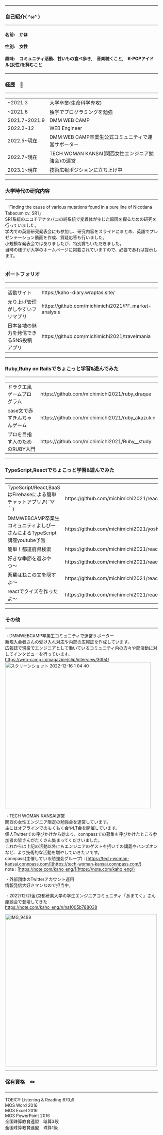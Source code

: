 ----------------------
### 自己紹介( ^ω^ )
----------------------
#### 名前:　かほ <br>
#### 性別:　女性<br>
#### 趣味:　コミュニティ活動、甘いもの食べ歩き,　音楽聴くこと,　K-POPアイドル(女性)を拝むこと

-------------------------------------------------------------------------
### 経歴　💼
-------------------------------------------------------------------------

<table>
  <tr>
      <td>~2021.3</td><td>大学卒業(生命科学専攻)</td>
  </tr>
  <tr>
      <td>~2021.6</td><td>独学でプログラミングを勉強</td>
  </tr>
  <tr>
    <td>2021.7~2021.9</td><td>DMM WEB CAMP</td>
  </tr>
  <tr>
    <td>2022.2~12</td><td>WEB Engineer</td>
  </tr>
  <tr>
    <td>2022.5~現在</td><td>DMM WEB CAMP卒業生公式コミュニティで運営サポーター</td>
  </tr>
   <tr>
    <td>2022.7~現在</td><td>TECH WOMAN KANSAI(関西女性エンジニア勉強会)の運営</td>
  </tr>
   <tr>
    <td>2023.1~現在</td><td>技術広報ポジションに立ち上げ中</td>
  </tr>
</table>

-------------------------------------------------------------------------
### 大学時代の研究内容
-------------------------------------------------------------------------
「Finding the cause of various mutations found in a pure line of Nicotiana Tabacum cv. SR1」<br>
SR1系統のニコチアナタバコの純系統で変異体が生じた原因を探るための研究を行っていました。<br>
学内での英語研究発表会にも参加し、研究内容をスライドにまとめ、英語でプレゼンテーション動画を作成、質疑応答も行いました。<br>
小規模な発表会ではありましたが、特別賞もいただきました。<br>
当時の様子が大学のホームページに掲載されていますので、必要であれば提示します。


-------------------------------------------------------------------------
### ポートフォリオ
-------------------------------------------------------------------------

<table>
  <tr>
    <td>活動サイト</td><td>https://kaho-diary.wraptas.site/</td>
  </tr>
  <tr>
      <td>売り上げ管理がしやすいフリマプリ</td><td>https://github.com/michimichi2021/PF_market-analysis</td>
  </tr>
  <tr>
      <td>日本各地の魅力を発信できるSNS投稿アプリ</td><td>https://github.com/michimichi2021/travelmania</td>
  </tr>
</table>

-------------------------------------------------------------------------
### Ruby,Ruby on Railsでちょこっと学習&遊んでみた
-------------------------------------------------------------------------
<table>
  <tr>
    <td>ドラクエ風ゲームプログラム</td><td>https://github.com/michimichi2021/ruby_draque</td>
  </tr>
  <tr>
    <td>case文で赤ずきんちゃんゲーム</td><td>https://github.com/michimichi2021/ruby_akazukin</td>
  </tr>
  <tr>
    <td>プロを目指す人のためのRUBY入門</td><td>https://github.com/michimichi2021/Ruby__study</td>
  </tr>
</table>

-------------------------------------------------------------------------
### TypeScript,Reactでちょこっと学習&遊んでみた
-------------------------------------------------------------------------
<table>
  <tr>
    <td>TypeScript/React,BaaSはFirebaseによる簡単チャットアプリ♪( ´▽｀)</td><td>https://github.com/michimichi2021/react-firebase-chat</td>
  </tr>
  <tr>
    <td>DMMWEBCAMP卒業生コミュニティよしぴーさんによるTypeScript講座youtube予習</td><td>https://github.com/michimichi2021/yoshipi-homework-1</td>
  </tr>
  <tr>
    <td>簡単！都道府県検索</td><td>https://github.com/michimichi2021/react_search_prefecture</td>
  </tr>
  <tr>
    <td>好きな季節を選ぶやつ〜</td><td>https://github.com/michimichi2021/react_select_season</td>
  </tr>
  <tr>
    <td>吾輩はねこの文を隠すよ〜</td><td>https://github.com/michimichi2021/react_hide_sentence</td>
  </tr>
  <tr>
    <td>reactでクイズを作ったよ〜</td><td>https://github.com/michimichi2021/react_quiz</td>
  </tr>
</table>

-------------------------------------------------------------------------
### その他
-------------------------------------------------------------------------
・DMMWEBCAMP卒業生コミュニティで運営サポーター<br>
新規入会者さんの受け入れ対応や内部の広報誌を作成しています。<br>
広報誌で現役でエンジニアとして働いているコミュニティ内の方々や部活動に対してインタビューを行っています。<br>
 https://web-camp.io/magazine/clip/interview/3004/<br>
 <img width="480" alt="スクリーンショット 2022-12-16 1 04 40" src="https://user-images.githubusercontent.com/84381486/208001485-4aee3e3a-cc67-42eb-ad1d-d2cc0e7c2200.png">


・TECH WOMAN KANSAI運営<br>
関西の女性エンジニア限定の勉強会を運営しています。<br>
主にはオフラインでのもくもく会やLT会を開催しています。<br>
個人Twitterでの呼びかけから始まり、connpassでの募集を呼びかけたところ参加者の皆さんがたくさん集まってくださいました。<br>
これからは上記の活動以外にもエンジニアのゲストを招いての講義やハンズオンなど、より技術的な活動を増やしていきたいです。<br>
connpass(主催している勉強会グループ) : [https://tech-woman-kansai.connpass.com/](https://tech-woman-kansai.connpass.com/)<br>
note : [https://note.com/kaho_eng/](https://note.com/kaho_eng/)

・外部団体のTwitterアカウント運用<br>
情報発信大好きマンなので担当中。<br>

・2022/12/2(金)京都産業大学の学生エンジニアコミュニティ「あまてく」さん座談会で登壇してきた<br>
https://note.com/kaho_eng/n/na1005b788038


<img width="500" alt="IMG_9499" src="https://user-images.githubusercontent.com/84381486/205535018-60fd19a3-c3f5-47d4-ae22-1269b8eca3e7.PNG">

-------------------------------------------------------------------------
### 保有資格　✏️
-------------------------------------------------------------------------
TOEIC® Listening & Reading 670点<br>
MOS Word 2016<br>
MOS Excel 2016<br>
MOS PowerPoint 2016<br>
全国珠算教育連盟　暗算3段<br>
全国珠算教育連盟　珠算1級




